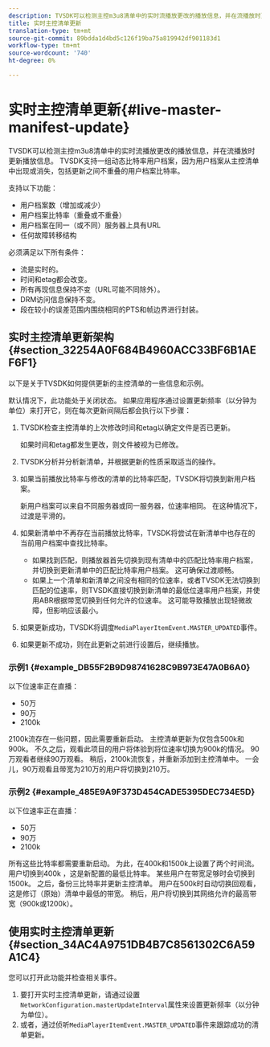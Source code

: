 ```yaml
---
description: TVSDK可以检测主控m3u8清单中的实时流播放更改的播放信息，并在流播放时更新播放信息。 TVSDK支持一组动态比特率用户档案，因为用户档案从主控清单中出现或消失，包括更新之间不重叠的用户档案比特率。
title: 实时主控清单更新
translation-type: tm+mt
source-git-commit: 89bdda1d4bd5c126f19ba75a819942df901183d1
workflow-type: tm+mt
source-wordcount: '740'
ht-degree: 0%

---
```



# 实时主控清单更新{#live-master-manifest-update}

TVSDK可以检测主控m3u8清单中的实时流播放更改的播放信息，并在流播放时更新播放信息。 TVSDK支持一组动态比特率用户档案，因为用户档案从主控清单中出现或消失，包括更新之间不重叠的用户档案比特率。

支持以下功能：

* 用户档案数（增加或减少）
* 用户档案比特率（重叠或不重叠）
* 用户档案在同一（或不同）服务器上具有URL
* 任何故障转移结构

必须满足以下所有条件：

* 流是实时的。
* 时间和etag都会改变。
* 所有再现信息保持不变（URL可能不同除外）。
* DRM访问信息保持不变。
* 段在较小的误差范围内围绕相同的PTS和帧边界进行封装。

## 实时主控清单更新架构{#section_32254A0F684B4960ACC33BF6B1AEF6F1}

以下是关于TVSDK如何提供更新的主控清单的一些信息和示例。

默认情况下，此功能处于关闭状态。 如果应用程序通过设置更新频率（以分钟为单位）来打开它，则在每次更新间隔后都会执行以下步骤：

1. TVSDK检查主控清单的上次修改时间和etag以确定文件是否已更新。

   如果时间和etag都发生更改，则文件被视为已修改。
1. TVSDK分析并分析新清单，并根据更新的性质采取适当的操作。
1. 如果当前播放比特率与修改的清单的比特率匹配，TVSDK将切换到新用户档案。

   新用户档案可以来自不同服务器或同一服务器，位速率相同。 在这种情况下，过渡是平滑的。
1. 如果新清单中不再存在当前播放比特率，TVSDK将尝试在新清单中也存在的当前用户档案中查找比特率。

   * 如果找到匹配，则播放器首先切换到现有清单中的匹配比特率用户档案，并切换到更新清单中的匹配比特率用户档案。 这可确保过渡顺畅。
   * 如果上一个清单和新清单之间没有相同的位速率，或者TVSDK无法切换到匹配的位速率，则TVSDK直接切换到新清单的最低位速率用户档案，并使用ABR根据带宽切换到任何允许的位速率。 这可能导致播放出现轻微故障，但影响应该最小。

1. 如果更新成功，TVSDK将调度`MediaPlayerItemEvent.MASTER_UPDATED`事件。
1. 如果更新不成功，则在此更新之前进行设置后，继续播放。

### 示例1 {#example_DB55F2B9D98741628C9B973E47A0B6A0}

以下位速率正在直播：

* 50万
* 90万
* 2100k

2100k流存在一些问题，因此需要重新启动。 主控清单更新为仅包含500k和900k。 不久之后，观看此项目的用户将体验到将位速率切换为900k的情况。 90万观看者继续90万观看。 稍后，2100k流恢复，并重新添加到主控清单中。 一会儿，90万观看且带宽为210万的用户将切换到210万。

### 示例2 {#example_485E9A9F373D454CADE5395DEC734E5D}

以下位速率正在直播：

* 50万
* 90万
* 2100k

所有这些比特率都需要重新启动。 为此，在400k和1500k上设置了两个时间流。 用户切换到400k ，这是新配置的最低比特率。 某些用户在带宽足够时会切换到1500k。 之后，备份三比特率并更新主控清单。 用户在500k时自动切换回观看，这是修订（原始）清单中最低的带宽。 稍后，用户将切换到其网络允许的最高带宽（900k或1200k）。

## 使用实时主控清单更新{#section_34AC4A9751DB4B7C8561302C6A59A1C4}

您可以打开此功能并检查相关事件。

1. 要打开实时主控清单更新，请通过设置`NetworkConfiguration.masterUpdateInterval`属性来设置更新频率（以分钟为单位）。
1. 或者，通过侦听`MediaPlayerItemEvent.MASTER_UPDATED`事件来跟踪成功的清单更新。

